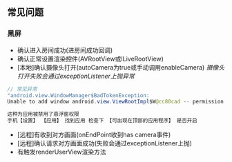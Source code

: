 ## 常见问题

### 黑屏
- 确认进入房间成功(进房间成功回调)
- 确认正常设置渲染控件(AVRootView或ILiveRootView)
- [本地]确认摄像头打开(autoCamera为true或手动调用enableCamera)
    *摄像头打开失败会通过exceptionListener上抛异常*
```java
// 常见异常
"android.view.WindowManager$BadTokenException: 
Unable to add window android.view.ViewRootImpl$W@cc80cad -- permission denied for window type 2002]"

这种为应用被禁用了悬浮窗权限
手机【设置】 【应用】 找到应用 检查下 【可出现在顶部的应用程序】 是否开启
```
- [远程]有收到对方画面(onEndPoint收到has camera事件)
- [远程]确认请求对方画面成功(失败会通过exceptionListener上抛)
- 有触发renderUserView渲染方法
